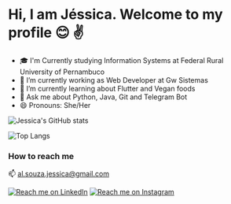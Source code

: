 # Hi, I am Jéssica. Welcome to my profile :blush: :v:

- 🎓 I'm Currently studying Information Systems at Federal Rural University of Pernambuco
- 🔭 I’m currently working as Web Developer at Gw Sistemas 
- 🌱 I’m currently learning about Flutter and Vegan foods 
- 💬 Ask me about Python, Java, Git and Telegram Bot 
- 😄 Pronouns: She/Her


![Jessica's GitHub stats](https://github-readme-stats.vercel.app/api?username=nekojess1&show_icons=true&count_private=true&theme=dracula)

![Top Langs](https://github-readme-stats.vercel.app/api/top-langs/?username=nekojess1&layout=compact)

### **How to reach me** 

📫  [al.souza.jessica@gmail.com](mailto:al.souza.jessica@gmail.com)

[![Reach me on LinkedIn](https://img.shields.io/badge/LinkedIn--_.svg?style=social&logo=linkedin&link=http:///www.linkedin.com/in/jessica-alvess/)](https://www.linkedin.com/in/jessica-alvess/) [![Reach me on Instagram](https://img.shields.io/badge/Instagram--_.svg?style=social&logo=instagram&link=http://https://instagram.com/appendgirl/)](https://instagram.com/appendgirl/)



